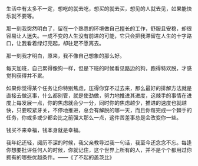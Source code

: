 生活中有太多不一定，想吃的就去吃，想买的就去买，想见的人就去见，如果能快乐就不要等。

那一刻我突然明白了，留在一个熟悉的环境做自己擅长的工作，舒服且安稳，却很容易让人迷失。一成不变的人生没有前进的可能，它只会把我滞留在人生的十字路口，让我看着绿灯亮起，却驻足不愿离去。

那一刻我才明白，原来，我不像自己想象的那么好。

每天加班，自己累得像狗一样，但是下班的时候看见路边的狗，跑得特欢脱，才感觉狗获得并不累。

如果你觉得某个任务让你特别焦虑，压得你穿不过去来，那么最好的排解方法就是直接去做这事，什么都别管，就是使劲做，努力地推进其进度，这棘手的事情在进度上每发展一点，你的焦虑就会少一分，同时你的焦虑越少，推进的速度也就越快，只要咬紧牙关，不停地推进，总会有解脱的哪一天，而且你每完成一个棘手的任务，你或多或少都会比之前强大那么一点，这件苦差事总是会改变你一些。

钱买不来幸福，钱本身就是幸福。

我年纪还轻，阅历不深的时候，我父亲教导过我一句话，我至今还念念不忘。每逢你想要批评任何人的时候，你就记住，这个世界上所有的人，并不是个个都用过你拥有的哪些优越条件。——《了不起的盖茨比》


